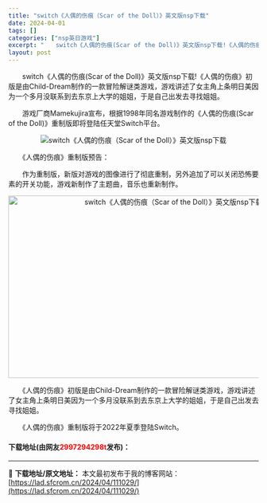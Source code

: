 ```yaml
---
title: "switch《人偶的伤痕（Scar of the Doll）》英文版nsp下载"
date: 2024-04-01
tags: []
categories: ["nsp英日游戏"]
excerpt: "　　switch《人偶的伤痕(Scar of the Doll)》英文版nsp下载!《人偶的伤痕》初版是由Child-Dream制作的一款冒险解谜类游戏，游戏讲述了女主角上条明日美因为一个多月没联系到去东京上大学的姐姐，于是自己出发去寻找姐姐。 　　游戏厂商Mamekujira宣布，根据1998年同&hellip;"
layout: post
---
```


 <p>　　switch《人偶的伤痕(Scar of the Doll)》英文版nsp下载!《人偶的伤痕》初版是由Child-Dream制作的一款冒险解谜类游戏，游戏讲述了女主角上条明日美因为一个多月没联系到去东京上大学的姐姐，于是自己出发去寻找姐姐。</p> <p>　　游戏厂商Mamekujira宣布，根据1998年同名游戏制作的《人偶的伤痕(Scar of the Doll)》重制版即将登陆任天堂Switch平台。</p> <p align="center"><img border="0" src="https://lad.sfcrom.cn/wp-content/uploads/2024/04/20240401_660a9e1a90faf.jpg" alt="switch《人偶的伤痕（Scar of the Doll）》英文版nsp下载" /></p> <p>　　《人偶的伤痕》重制版预告：</p> <p>　　作为重制版，新版对游戏的图像进行了彻底重制，另外追加了可以关闭恐怖要素的开关功能，游戏新制作了主题曲，音乐也重新制作。</p> <p style="text-align: center;"><img src="https://lad.sfcrom.cn/wp-content/uploads/2024/04/20240401_660a9e1b07eba.jpg" style="width: 649px; height: 366px;" alt="switch《人偶的伤痕（Scar of the Doll）》英文版nsp下载" /></p> <p>　　《人偶的伤痕》初版是由Child-Dream制作的一款冒险解谜类游戏，游戏讲述了女主角上条明日美因为一个多月没联系到去东京上大学的姐姐，于是自己出发去寻找姐姐。</p> <p>　　《人偶的伤痕》重制版将于2022年夏季登陆Switch。</p> <p><h4>下载地址(由网友<font color="red">2997294298t</font>发布)：</h4></p> 

---
📖 **下载地址/原文地址：** 本文最初发布于我的博客网站：[https://lad.sfcrom.cn/2024/04/111029/](https://lad.sfcrom.cn/2024/04/111029/)
